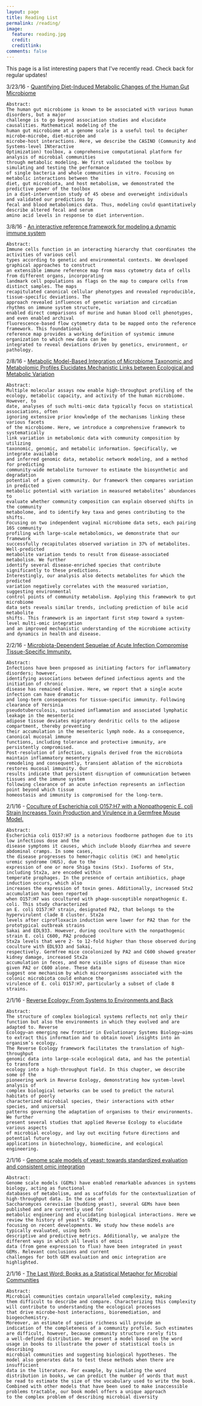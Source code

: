 ```yaml
---
layout: page
title: Reading List
permalink: /reading/
image:
  feature: reading.jpg
  credit: 
  creditlink: 
comments: false
---
```


This page is a list interesting papers that I've recently read.  Check back for regular updates!

3/23/16 - [Quantifying Diet-Induced Metabolic Changes of the Human Gut Microbiome](http://www.cell.com/cell-metabolism/pdf/S1550-4131(15)00330-7.pdf)

	Abstract:
	The human gut microbiome is known to be associated with various human disorders, but a major
	challenge is to go beyond association studies and elucidate causalities. Mathematical modeling of the
	human gut microbiome at a genome scale is a useful tool to decipher microbe-microbe, diet-microbe and
	microbe-host interactions. Here, we describe the CASINO (Community And Systems-level INteractive
	Optimization) toolbox, a comprehensive computational platform for analysis of microbial communities
	through metabolic modeling. We first validated the toolbox by simulating and testing the performance
	of single bacteria and whole communities in vitro. Focusing on metabolic interactions between the
	diet, gut microbiota, and host metabolism, we demonstrated the predictive power of the toolbox
	in a diet-intervention study of 45 obese and overweight individuals and validated our predictions by
	fecal and blood metabolomics data. Thus, modeling could quantitatively describe altered fecal and serum
	amino acid levels in response to diet intervention.

3/8/16 - [An interactive reference framework for modeling a dynamic immune system](http://science.sciencemag.org/content/349/6244/1259425.full-text.pdf+html)

	Abstract:
	Immune cells function in an interacting hierarchy that coordinates the activities of various cell 
	types according to genetic and environmental contexts. We developed graphical approaches to construct 
	an extensible immune reference map from mass cytometry data of cells from different organs, incorporating 
	landmark cell populations as flags on the map to compare cells from distinct samples. The maps 
	recapitulated canonical cellular phenotypes and revealed reproducible, tissue-specific deviations. The 
	approach revealed influences of genetic variation and circadian rhythms on immune system structure, 
	enabled direct comparisons of murine and human blood cell phenotypes, and even enabled archival 
	fluorescence-based flow cytometry data to be mapped onto the reference framework. This foundational 
	reference map provides a working definition of systemic immune organization to which new data can be 
	integrated to reveal deviations driven by genetics, environment, or pathology.

2/8/16 - [Metabolic Model-Based Integration of Microbiome Taxonomic and Metabolomic Profiles Elucidates Mechanistic Links between Ecological and Metabolic Variation](http://elbo.gs.washington.edu/pub/metamod_neocker_msystems.pdf)

	Abstract:
	Multiple molecular assays now enable high-throughput profiling of the
	ecology, metabolic capacity, and activity of the human microbiome. However, to
	date, analyses of such multi-omic data typically focus on statistical associations, often
	ignoring extensive prior knowledge of the mechanisms linking these various facets
	of the microbiome. Here, we introduce a comprehensive framework to systematically
	link variation in metabolomic data with community composition by utilizing
	taxonomic, genomic, and metabolic information. Specifically, we integrate available
	and inferred genomic data, metabolic network modeling, and a method for predicting
	community-wide metabolite turnover to estimate the biosynthetic and degradation
	potential of a given community. Our framework then compares variation in predicted
	metabolic potential with variation in measured metabolites’ abundances to
	evaluate whether community composition can explain observed shifts in the community
	metabolome, and to identify key taxa and genes contributing to the shifts.
	Focusing on two independent vaginal microbiome data sets, each pairing 16S community
	profiling with large-scale metabolomics, we demonstrate that our framework
	successfully recapitulates observed variation in 37% of metabolites. Well-predicted
	metabolite variation tends to result from disease-associated metabolism. We further
	identify several disease-enriched species that contribute significantly to these predictions.
	Interestingly, our analysis also detects metabolites for which the predicted
	variation negatively correlates with the measured variation, suggesting environmental
	control points of community metabolism. Applying this framework to gut microbiome
	data sets reveals similar trends, including prediction of bile acid metabolite
	shifts. This framework is an important first step toward a system-level multi-omic integration
	and an improved mechanistic understanding of the microbiome activity
	and dynamics in health and disease.

2/2/16 - [Microbiota-Dependent Sequelae of Acute Infection Compromise Tissue-Specific Immunity.](http://www.ncbi.nlm.nih.gov/pubmed/26451485)

	Abstract:
	Infections have been proposed as initiating factors for inflammatory disorders; however, 
	identifying associations between defined infectious agents and the initiation of chronic 
	disease has remained elusive. Here, we report that a single acute infection can have dramatic 
	and long-term consequences for tissue-specific immunity. Following clearance of Yersinia 
	pseudotuberculosis, sustained inflammation and associated lymphatic leakage in the mesenteric 
	adipose tissue deviates migratory dendritic cells to the adipose compartment, thereby preventing 
	their accumulation in the mesenteric lymph node. As a consequence, canonical mucosal immune 
	functions, including tolerance and protective immunity, are persistently compromised. 
	Post-resolution of infection, signals derived from the microbiota maintain inflammatory mesentery 
	remodeling and consequently, transient ablation of the microbiota restores mucosal immunity. Our 
	results indicate that persistent disruption of communication between tissues and the immune system 
	following clearance of an acute infection represents an inflection point beyond which tissue 
	homeostasis and immunity is compromised for the long-term.

2/1/16 - [Coculture of Escherichia coli O157:H7 with a Nonpathogenic E. coli Strain Increases Toxin Production and Virulence in a Germfree Mouse Model.](http://www.ncbi.nlm.nih.gov/pubmed/26259815)

	Abstract:
	Escherichia coli O157:H7 is a notorious foodborne pathogen due to its low infectious dose and the 
	disease symptoms it causes, which include bloody diarrhea and severe abdominal cramps. In some cases, 
	the disease progresses to hemorrhagic colitis (HC) and hemolytic uremic syndrome (HUS), due to the 
	expression of one or more Shiga toxins (Stx). Isoforms of Stx, including Stx2a, are encoded within 
	temperate prophages. In the presence of certain antibiotics, phage induction occurs, which also 
	increases the expression of toxin genes. Additionally, increased Stx2 accumulation has been reported 
	when O157:H7 was cocultured with phage-susceptible nonpathogenic E. coli. This study characterized 
	an E. coli O157:H7 strain, designated PA2, that belongs to the hypervirulent clade 8 cluster. Stx2a 
	levels after ciprofloxacin induction were lower for PA2 than for the prototypical outbreak strains 
	Sakai and EDL933. However, during coculture with the nonpathogenic strain E. coli C600, PA2 produced 
	Stx2a levels that were 2- to 12-fold higher than those observed during coculture with EDL933 and Sakai, 
	respectively. Germfree mice cocolonized by PA2 and C600 showed greater kidney damage, increased Stx2a 
	accumulation in feces, and more visible signs of disease than mice given PA2 or C600 alone. These data 
	suggest one mechanism by which microorganisms associated with the colonic microbiota could enhance the 
	virulence of E. coli O157:H7, particularly a subset of clade 8 strains.

2/1/16 - [Reverse Ecology: From Systems to Environments and Back](http://elbo.gs.washington.edu/pub/re_levy_aemb.pdf)

	Abstract:
	The structure of complex biological systems reflects not only their
	function but also the environments in which they evolved and are adapted to. Reverse
	Ecology—an emerging new frontier in Evolutionary Systems Biology—aims
	to extract this information and to obtain novel insights into an organism’s ecology.
	The Reverse Ecology framework facilitates the translation of high-throughput
	genomic data into large-scale ecological data, and has the potential to transform
	ecology into a high-throughput field. In this chapter, we describe some of the
	pioneering work in Reverse Ecology, demonstrating how system-level analysis of
	complex biological networks can be used to predict the natural habitats of poorly
	characterized microbial species, their interactions with other species, and universal
	patterns governing the adaptation of organisms to their environments. We further
	present several studies that applied Reverse Ecology to elucidate various aspects
	of microbial ecology, and lay out exciting future directions and potential future
	applications in biotechnology, biomedicine, and ecological engineering.

2/1/16 - [Genome scale models of yeast: towards standardized evaluation and consistent omic integration](http://pubs.rsc.org/en/content/articlepdf/2015/ib/c5ib00083a)

	Abstract:
	Genome scale models (GEMs) have enabled remarkable advances in systems biology, acting as functional
	databases of metabolism, and as scaffolds for the contextualization of high-throughput data. In the case of
	Saccharomyces cerevisiae (budding yeast), several GEMs have been published and are currently used for
	metabolic engineering and elucidating biological interactions. Here we review the history of yeast’s GEMs,
	focusing on recent developments. We study how these models are typically evaluated, using both
	descriptive and predictive metrics. Additionally, we analyze the different ways in which all levels of omics
	data (from gene expression to flux) have been integrated in yeast GEMs. Relevant conclusions and current
	challenges for both GEM evaluation and omic integration are highlighted.

2/1/16 - [The Last Word: Books as a Statistical Metaphor for Microbial Communities](http://handelsmanlab.sites.yale.edu/sites/default/files/LastWord.pdf)

	Abstract:
	Microbial communities contain unparalleled complexity, making
	them difficult to describe and compare. Characterizing this complexity
	will contribute to understanding the ecological processes
	that drive microbe-host interactions, bioremediation, and biogeochemistry.
	Moreover, an estimate of species richness will provide an
	indication of the completeness of a community profile. Such estimates
	are difficult, however, because community structure rarely fits
	a well-defined distribution. We present a model based on the word
	usage in books to illustrate the power of statistical tools in describing
	microbial communities and suggesting biological hypotheses. The
	model also generates data to test these methods when there are insufficient
	data in the literature. For example, by simulating the word
	distribution in books, we can predict the number of words that must
	be read to estimate the size of the vocabulary used to write the book.
	Combined with other models that have been used to make inaccessible
	problems tractable, our book model offers a unique approach
	to the complex problem of describing microbial diversity